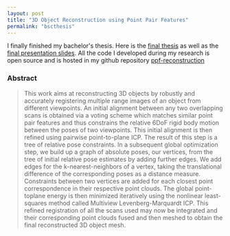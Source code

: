 ```yaml
---
layout: post
title: "3D Object Reconstruction using Point Pair Features"
permalink: "bscthesis"
---
```

I finally finished my bachelor's thesis. Here is the [final thesis](http://static.adrian-haarbach.de/bscthesis_adrian.pdf) as well as the [final presentation slides](http://static.adrian-haarbach.de/bscthesis_adrian_slides.pdf). All the code I developed during my research is open source and is hosted in my github repository [ppf-reconstruction](https://github.com/adrelino/ppf-reconstruction)

### Abstract
>This work aims at reconstructing 3D objects by robustly and accurately registering multiple
range images of an object from different viewpoints.
An initial alignment between any two overlapping scans is obtained via a voting scheme
which matches similar point pair features and thus constrains the relative 6DoF rigid body
motion between the poses of two viewpoints. This initial alignment is then refined using
pairwise point-to-plane ICP. The result of this step is a tree of relative pose constraints.
In a subsequent global optimization step, we build up a graph of absolute poses, our
vertices, from the tree of initial relative pose estimates by adding further edges. We add
edges for the k-nearest-neighbors of a vertex, taking the translational difference of the
corresponding poses as a distance measure. Constraints between two vertices are added
for each closest point correspondence in their respective point clouds. The global point-toplane
energy is then minimized iteratively using the nonlinear least-squares method called
Multiview Levenberg-Marquardt ICP.
This refined registration of all the scans used may now be integrated and their corresponding
point clouds fused and then meshed to obtain the final reconstructed 3D object
mesh.


